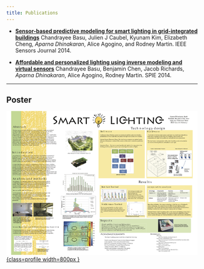 ```yaml
---
title: Publications
---
```


* [**Sensor-based predictive modeling for smart lighting in grid-integrated buildings**](http://ieeexplore.ieee.org/document/6883131/)
    Chandrayee Basu, Julien J Caubel, Kyunam Kim, Elizabeth Cheng, *Aparna Dhinakaran*, Alice Agogino, and Rodney Martin. IEEE Sensors Journal 2014.

* [**Affordable and personalized lighting using inverse modeling and virtual sensors**](http://spie.org/Publications/Proceedings/Paper/10.1117/12.2048681)
    Chandrayee Basu, Benjamin Chen, Jacob Richards, *Aparna Dhinakaran*, Alice Agogino, Rodney Martin. SPIE 2014.


-------

Poster
------------

[![](img/smart_lighting_final.jpg "Smart Lighting"){class=profile width=800px }](/docs/posters/smart_lighting_poster.pdf)


